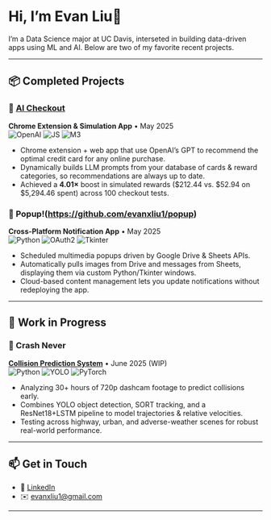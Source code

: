 # Hi, I’m Evan Liu👋

I’m a Data Science major at UC Davis, interseted in building data-driven apps using ML and AI. Below are two of my favorite recent projects.

---

## 📦 Completed Projects

### 🚀 [AI Checkout](https://github.com/evanxliu1/AICheckout)
**Chrome Extension & Simulation App** • May 2025  
![OpenAI](https://img.shields.io/badge/OpenAI-API-blue) ![JS](https://img.shields.io/badge/JavaScript-ES6-yellow) ![M3](https://img.shields.io/badge/Manifest%20V3-lightgrey)  

- Chrome extension + web app that use OpenAI’s GPT to recommend the optimal credit card for any online purchase.  
- Dynamically builds LLM prompts from your database of cards & reward categories, so recommendations are always up to date.  
- Achieved a **4.01×** boost in simulated rewards ($212.44 vs. $52.94 on \$5,294.46 spent) across 100 checkout tests.

### 🔔 Popup!(https://github.com/evanxliu1/popup)
**Cross-Platform Notification App** • May 2025  
![Python](https://img.shields.io/badge/Python-3.10-blue) ![OAuth2](https://img.shields.io/badge/OAuth2-green) ![Tkinter](https://img.shields.io/badge/Tkinter-grey)  

- Scheduled multimedia popups driven by Google Drive & Sheets APIs.  
- Automatically pulls images from Drive and messages from Sheets, displaying them via custom Python/Tkinter windows.  
- Cloud-based content management lets you update notifications without redeploying the app.

---

## 🚧 Work in Progress

### 📸 Crash Never  
[**Collision Prediction System**](https://github.com/your-username/crash-never) • June 2025 (WIP)  
![Python](https://img.shields.io/badge/Python-3.10-blue) ![YOLO](https://img.shields.io/badge/YOLO-darkred) ![PyTorch](https://img.shields.io/badge/PyTorch-orange)  

- Analyzing 30+ hours of 720p dashcam footage to predict collisions early.  
- Combines YOLO object detection, SORT tracking, and a ResNet18+LSTM pipeline to model trajectories & relative velocities.  
- Testing across highway, urban, and adverse-weather scenes for robust real-world performance.

---

## 📫 Get in Touch

- 🔗 [LinkedIn](https://linkedin.com/in/evanxliu1)  
- ✉️ evanxliu1@gmail.com 

---
